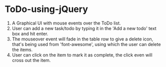 # ToDo-using-jQuery

1. A Graphical UI with mouse events over the ToDo list.
2. User can add a new task/todo by 	typing it in the 'Add a new todo' text box and hit enter.
3. The mouseover event will fade in the table row to give a delete icon, that's being used from 'font-awesome', using which the user can delete the items.
4. User can click on the item to mark it as complete, the click even will cross out the item.
